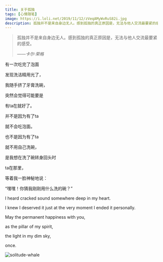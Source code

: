 ```yaml
---
title: 关于孤独
tags: [心情随笔]
image: https://i.loli.net/2019/11/12/zVeqAMyWvRuS82i.jpg
description: 孤独并不是来自身边无人。感到孤独的真正原因是，无法与他人交流最要紧的感受。    ——卡尔·荣格
---
```


>
> 孤独并不是来自身边无人。感到孤独的真正原因是，无法与他人交流最要紧的感受。
>
> *——卡尔·荣格*
>

有一次吃完了泡面

发现洗洁精用光了，

我随手挤了牙膏洗碗，

突然会觉得可能要是

有ta在就好了。

并不是因为有了ta

就不会吃泡面。

也不是因为有了ta

就不用自己洗碗，

是我想在洗了碗转身回头时

ta在那里，

等着我一脸神秘地说：

“嘿嘿！你猜我刚刚用什么洗的碗？”

I heard cracked sound somewhere deep in my heart.

I knew I deserved it just at the very moment I ended it personally.

May the permanent happiness with you,

as the pillar of my spirit,

the light in my dim sky,

once.

![solitude-whale](https://i.loli.net/2019/11/12/zVeqAMyWvRuS82i.jpg)

